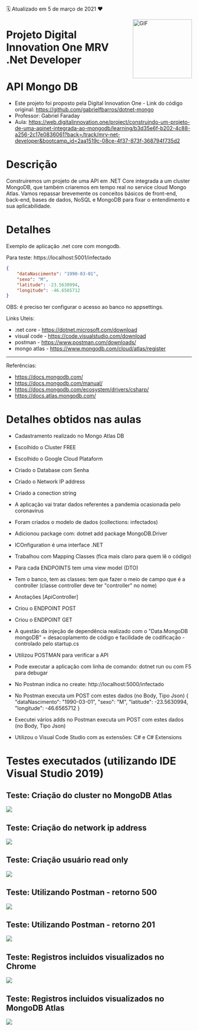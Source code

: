 :spiral_calendar: Atualizado em 5 de março de 2021 :heart:

<img align="right" alt="GIF" height="160px" src="https://github.com/rdeconti/rdeconti-resources/blob/main/Digital%20Innovation%20One%20-%20Logotipo.png" />

# Projeto Digital Innovation One MRV .Net Developer
# API Mongo DB
- Este projeto foi proposto pela Digital Innovation One - Link do código original: https://github.com/gabrielfbarros/dotnet-mongo
- Professor: Gabriel Faraday
- Aula: https://web.digitalinnovation.one/project/construindo-um-projeto-de-uma-apinet-integrada-ao-mongodb/learning/b3d35e6f-b202-4c88-a256-2c17e0836061?back=/track/mrv-net-developer&bootcamp_id=2aa1519c-08ce-4f37-873f-368794f735d2

# Descrição
Construiremos um projeto de uma API em .NET Core integrada a um cluster MongoDB, que também criaremos em tempo real no service cloud Mongo Atlas. Vamos repassar brevemente os conceitos básicos de front-end, back-end, bases de dados, NoSQL e MongoDB para fixar o entendimento e sua aplicabilidade.

# Detalhes
Exemplo de aplicação .net core com mongodb.

Para teste:
https://localhost:5001/infectado

```json
{
	"dataNascimento": "1990-03-01",
	"sexo": "M",
	"latitude": -23.5630994,
	"longitude": -46.6565712
}
```
OBS: é preciso ter configurar o acesso ao banco no appsettings.

Links Uteis:

- .net core - https://dotnet.microsoft.com/download
- visual code - https://code.visualstudio.com/download
- postman - https://www.postman.com/downloads/
- mongo atlas - https://www.mongodb.com/cloud/atlas/register

-----------------------------------------------
Referências:

- https://docs.mongodb.com/
- https://docs.mongodb.com/manual/
- https://docs.mongodb.com/ecosystem/drivers/csharp/
- https://docs.atlas.mongodb.com/

# Detalhes obtidos nas aulas

- Cadastramento realizado no Mongo Atlas DB
- Escolhido o Cluster FREE
- Escolhido o Google Cloud Plataform
- Criado o Database com Senha
- Criado o Network IP address
- Criado a conection string
- A aplicação vai tratar dados referentes a pandemia ocasionada pelo coronavirus
- Foram criados o modelo de dados (collections: infectados)
- Adicionou package com: dotnet add package MongoDB.Driver
- ICOnfiguration é uma interface .NET
- Trabalhou com Mapping Classes (fica mais claro para quem lê o código)
- Para cada ENDPOINTS tem uma view model (DTO)
- Tem o banco, tem as classes: tem que fazer o meio de campo que é a controller (classe controller deve ter "controller" no nome)
- Anotações [ApiController]
- Criou o ENDPOINT POST
- Criou o ENDPOINT GET
- A questão da injeção de dependência realizado com o "Data.MongoDB mongoDB" = desacoplamento de código e facilidade de codificação - controlado pelo startup.cs
- Utilizou POSTMAN para verificar a API 
- Pode executar a aplicação com linha de comando: dotnet run ou com F5 para debugar
- No Postman indica no create: http://localhost:5000/infectado
- No Postman executa um POST com estes dados (no Body, Tipo Json)
{
	"dataNascimento": "1990-03-01",
	"sexo": "M",
	"latitude": -23.5630994,
	"longitude": -46.6565712
}

- Executei vários adds no Postman executa um POST com estes dados (no Body, Tipo Json)
- Utilizou o Visual Code Studio com as extensões: C# e C# Extensions

# Testes executados (utilizando IDE Visual Studio 2019)

## Teste: Criação do cluster no MongoDB Atlas

<img src="https://github.com/rdeconti/Projeto-DIO-.Net-API-MongoDB/blob/main/Tests-screens/MongoDB%20-%20Cria%C3%A7%C3%A3o%20do%20cluster.jpg" />

## Teste: Criação do network ip address

<img src="https://github.com/rdeconti/Projeto-DIO-.Net-API-MongoDB/blob/main/Tests-screens/MongoDB%20-%20Cria%C3%A7%C3%A3o%20do%20network%20IP%20address.jpg" />

## Teste: Criação usuário read only

<img src="https://github.com/rdeconti/Projeto-DIO-.Net-API-MongoDB/blob/main/Tests-screens/MongoDB%20-%20Cria%C3%A7%C3%A3o%20do%20usu%C3%A1rio%20read-olny.jpg" />

## Teste: Utilizando Postman - retorno 500

<img src="https://github.com/rdeconti/Projeto-DIO-.Net-API-MongoDB/blob/main/Tests-screens/Postman%20-%20retorno%20500.jpg" />

## Teste: Utilizando Postman - retorno 201

<img src="https://github.com/rdeconti/Projeto-DIO-.Net-API-MongoDB/blob/main/Tests-screens/Postman%20-%20retorno%20201.jpg" />

## Teste: Registros incluidos visualizados no Chrome

<img src="https://github.com/rdeconti/Projeto-DIO-.Net-API-MongoDB/blob/main/Tests-screens/Registros%20incluidos%20visualizados%20no%20Chrome.jpg" />

## Teste: Registros incluidos visualizados no MongoDB Atlas

<img src="https://github.com/rdeconti/Projeto-DIO-.Net-API-MongoDB/blob/main/Tests-screens/Registros%20incluidos%20visualizados%20no%20MongoDB%20Atlas.jpg" />
